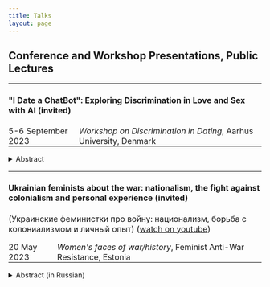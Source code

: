```yaml
---
title: Talks
layout: page
---
```


<h2>Conference and Workshop Presentations, Public Lectures</h2>

<table style="border-collapse: collapse; width: 100%;">
  <tr>
    <td style="border: none; padding: 0px; text-align: left;" colspan="2"><h4><b>"I Date a ChatBot": Exploring Discrimination in Love and Sex with AI (invited)</b></h4></td>
  </tr>
  <tr>
    <td style="border: none; padding: 0; text-align: left;">5-6 September 2023</td>
    <td style="border: none; padding: 0 0 0 5px; text-align: left;"><i>Workshop on Discrimination in Dating</i>, Aarhus University, Denmark</td>
  </tr>
</table>
<p><details>
  <summary>Abstract</summary>
  <p>The fast development and expansion of AI chatbots, such as the most discussed one nowadays, ChatGTP, has already affected the romantic and sexual sphere, and their influence will only rise in the future. This paper broadly explores discrimination in romantic and sexual relationships with AI: whether and how romantic and sexual relationships with chatbots, robots, and other artificial partners can diminish or enhance discrimination.
Since using chatbots, AI has shown racist, sexist, and discriminatory behavior, and there is plenty of research on this topic. They have demonstrated that AI is not racist itself; it only reflects human prejudices and stereotypes that it learns from the data (Wolf etc., 2017; Howard, Borenstein, 2018; Kong, 2022). Thus, there is a way to fix it by giving him inclusive and non-discriminatory data that will not further reinforce societal stereotypes and might even help against discrimination. Applying this to romantic and sexual relationships, does it mean that AI can be an ideal partner that never discriminates? In my talk, I will explore this possibility and argue that AI could be such a perfect partner. I will also discuss how it will change the dating culture and the possible increase of discrimination in love and sex by having such an "artificial" opportunity. With my paper, I hope to bring a technological aspect to the discussion of discrimination in dating and encourage further research on human-robot relationships. 
</p>
</details>
</p>

<p>
<table style="border-collapse: collapse; width: 100%;">
  <tr>
    <td style="border: none; padding: 0px; text-align: left;" colspan="2"><h4><b>Ukrainian feminists about the war: nationalism, the fight against colonialism and personal experience (invited)</b></h4><p>(Украинские феминистки про войну: национализм, борьба с колониализмом и личный опыт) (<a href="https://youtu.be/y7vTZzGf-Ws?si=HwFUl4AJrJoeZIFN">watch on youtube</a>)</p></td>
  </tr>
  <tr>
    <td style="border: none; padding: 0 5px 0 0; text-align: left;">20 May 2023</td>
    <td style="border: none; padding: 0 5px 0 0; text-align: left;"><i>Women's faces of war/history</i>, Feminist Anti-War Resistance, Estonia </td>
  </tr>
</table>
<p><details>
  <summary>Abstract (in Russian)</summary>
  <p>С самого начала феминистского движения женщины в разных странах выступали против войн. Какова история и в чем особенности женского антивоенного протеста в разных странах? И что говорят современные украинские феминистки про войну? Обсудим, почему в Украине феминизм тесно связан с национализмом, и как это помогает бороться против колониальной политики России. 
</p>
</details>
</p>


